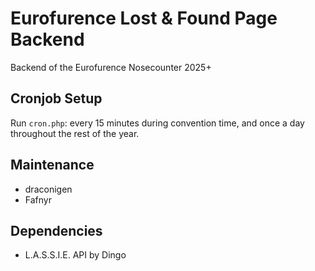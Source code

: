 # Eurofurence Lost & Found Page Backend

Backend of the Eurofurence Nosecounter 2025+

## Cronjob Setup
Run `cron.php`: every 15 minutes during convention time, and once a day throughout the rest of the year.

## Maintenance
* draconigen
* Fafnyr

## Dependencies

* L.A.S.S.I.E. API by Dingo
